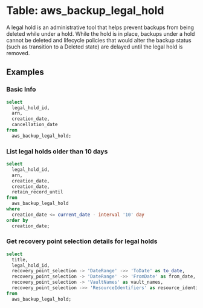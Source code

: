 # Table: aws_backup_legal_hold

A legal hold is an administrative tool that helps prevent backups from being deleted while under a hold. While the hold is in place, backups under a hold cannot be deleted and lifecycle policies that would alter the backup status (such as transition to a Deleted state) are delayed until the legal hold is removed.

## Examples

### Basic Info

```sql
select
  legal_hold_id,
  arn,
  creation_date,
  cancellation_date
from
  aws_backup_legal_hold;
```

### List legal holds older than 10 days

```sql
select
  legal_hold_id,
  arn,
  creation_date,
  creation_date,
  retain_record_until
from
  aws_backup_legal_hold
where
  creation_date <= current_date - interval '10' day
order by
  creation_date;
```

### Get recovery point selection details for legal holds

```sql
select
  title,
  legal_hold_id,
  recovery_point_selection -> 'DateRange' ->> 'ToDate' as to_date,
  recovery_point_selection -> 'DateRange' ->> 'FromDate' as from_date,
  recovery_point_selection -> 'VaultNames' as vault_names,
  recovery_point_selection ->> 'ResourceIdentifiers' as resource_identifiers
from
  aws_backup_legal_hold;
```
